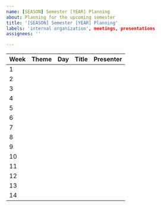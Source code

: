 ```yaml
---
name: [SEASON] Semester [YEAR] Planning
about: Planning for the upcoming semester
title: '[SEASON] Semester [YEAR] Planning'
labels: 'internal organization', meetings, presentations
assignees: ''

---
```

Week | Theme | Day | Title | Presenter
-- | -- | -- | -- | -- 
1 |  |  |  |  
2 |  |  |  | 
3 |  |  |  | 
4 |  |  |  | 
5 |  |  |  | 
6 |  |  |  | 
7 |  |  |  | 
8 |  |  |  | 
9 |  |  |  | 
10 |  |  |  | 
11 |  |  |  | 
12 |  |  |  | 
13 |  |  |  | 
14 |  |  |  | 
